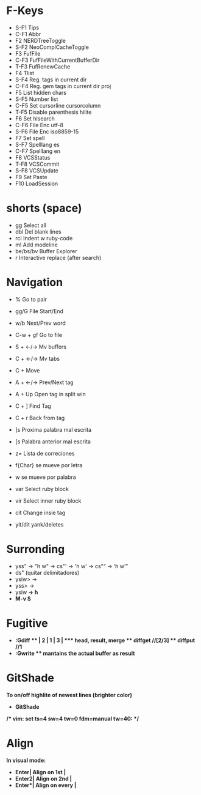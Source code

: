 # F-Keys

* S-F1  Tips
* C-F1  Abbr
* F2    NERDTreeToggle
* S-F2  NeoComplCacheToggle
* F3    FufFile
* C-F3  FufFileWithCurrentBufferDir
* T-F3  FufRenewCache
* F4    Tlist
* S-F4  Reg. tags in current dir
* C-F4  Reg. gem tags in current dir proj
* F5    List hidden chars
* S-F5  Number list
* C-F5  Set cursorline cursorcolumn
* T-F5  Disable parenthesis hilite
* F6    Set hlsearch
* C-F6  File Enc utf-8
* S-F6  File Enc iso8859-15
* F7    Set spell
* S-F7  Spelllang es
* C-F7  Spelllang en
* F8    VCSStatus
* T-F8  VCSCommit
* S-F8  VCSUpdate
* F9    Set Paste
* F10   LoadSession

# <leader> shorts (space)

* gg    Select all
* dbl   Del blank lines
* rci   Indent w ruby-code
* ml    Add modeline
* be/bs/bv    Buffer Explorer
* r     Interactive replace (after search)

# Navigation

* %           Go to pair
* gg/G        File Start/End
* w/b         Next/Prev word
* C-w + gf    Go to file
* S + <-/->   Mv buffers
* C + <-/->   Mv tabs
* C + <hjkl>  Move
* A + <-/->   Prev/Next tag
* A + Up      Open tag in split win
* C + ]       Find Tag
* C + r       Back from tag

* ]s    Proxima palabra mal escrita
* [s    Palabra anterior mal escrita
* z=    Lista de correciones

* <leader><leader>f{Char}   se mueve por letra
* <leader><leader>w   se mueve por palabra

* var   Select ruby block
* vir   Select inner ruby block

* cit Change insie tag
* yit/dit yank/deletes

# Surronding

* yss" -> "h w" -> cs"' -> 'h w' -> cs"<q> -> <q>h w</q>
* ds" (quitar delimitadores)
* ysiw> -> <h>
* yss> -> <h w>
* ysiw<b> -> <b>h</b>
* M-v S<p class=x>

# Fugitive

* :Gdiff
** |  2  |  1  |  3  |
*** head, result, merge
** diffget //[2/3]
** diffput //1
* :Gwrite
** mantains the actual buffer as result

# GitShade

To on/off highlite of newest lines
(brighter color)

* GitShade

/* vim: set ts=4 sw=4 tw=0 fdm=manual tw=40: */

# Align
In visual mode:

* Enter|  Align on 1st |
* Enter2| Align on 2nd |
* Enter*| Align on every |

